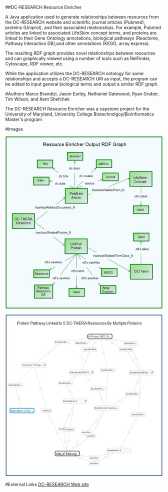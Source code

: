 ##DC-RESEARCH Resource Enricher

A Java application used to generate relationships between resources from the DC-RESEARCH website and scientific journal articles (Pubmed), proteins (Uniprot), and their associated relationships. 
For example, Pubmed articles are linked to associated LifeSkim concept terms, and proteins are linked to their Gene Ontology annotations, biological pathways (Reactome, Pathway Interaction DB),and other annotations (KEGG, array express).

The resulting RDF graph provides novel relationships between resources and can graphically viewed using a number of tools such as RelFinder, Cytoscape, RDF viewer, etc.

While the application utilizes the DC-RESEARCH ontology for some relationships and accepts a DC-RESEARCH URI as input, the program can be edited to input general biological terms and output a similar RDF graph.

#Authors
Marco Brandizi, Jason Earley, Nathaniel Gatewood, Ryan Gruber, Tim Wilson, and Kent Shefchek

The DC-RESEARCH Resource Enricher was a capstone project for the University of Maryland, University College
Biotechnolgoy/Bioinformatics Master's program


#Images

![Representation of the RDF graph created by the DC-THERA enricher](https://github.com/UMUC-Capstone-Project/IntelliLeaf-Resource-Enricher/blob/master/images/RDFGraph.JPG)

![Here is an example of results graphically viewed in RelFinder](https://github.com/UMUC-Capstone-Project/IntelliLeaf-Resource-Enricher/blob/master/images/example.JPG)

#External Links
[DC-RESEARCH Web site](http://dc-research.eu/)


